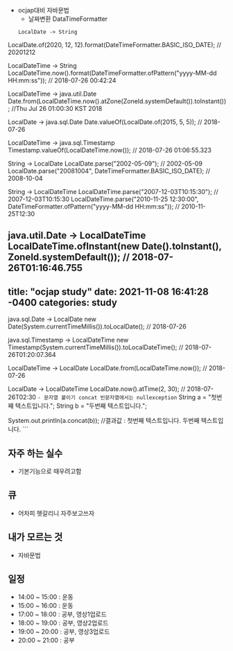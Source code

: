   - ocjap대비 자바문법
    - 날짜변환 DataTimeFormatter
    ```
    LocalDate -> String
LocalDate.of(2020, 12, 12).format(DateTimeFormatter.BASIC_ISO_DATE); // 20201212
 
LocalDateTime -> String
LocalDateTime.now().format(DateTimeFormatter.ofPattern("yyyy-MM-dd HH:mm:ss")); // 2018-07-26 00:42:24
 
LocalDateTime -> java.util.Date
Date.from(LocalDateTime.now().atZone(ZoneId.systemDefault()).toInstant()); //Thu Jul 26 01:00:30 KST 2018
 
LocalDate -> java.sql.Date
Date.valueOf(LocalDate.of(2015, 5, 5)); // 2018-07-26
 
LocalDateTime -> java.sql.Timestamp
Timestamp.valueOf(LocalDateTime.now()); // 2018-07-26 01:06:55.323
 
String -> LocalDate
LocalDate.parse("2002-05-09"); // 2002-05-09
LocalDate.parse("20081004", DateTimeFormatter.BASIC_ISO_DATE); // 2008-10-04
 
String -> LocalDateTime
LocalDateTime.parse("2007-12-03T10:15:30"); // 2007-12-03T10:15:30
LocalDateTime.parse("2010-11-25 12:30:00", DateTimeFormatter.ofPattern("yyyy-MM-dd HH:mm:ss")); // 2010-11-25T12:30
 
java.util.Date -> LocalDateTime
LocalDateTime.ofInstant(new Date().toInstant(), ZoneId.systemDefault()); // 2018-07-26T01:16:46.755
 ---
title: "ocjap study"
date: 2021-11-08 16:41:28 -0400
categories: study
---
java.sql.Date -> LocalDate
new Date(System.currentTimeMillis()).toLocalDate(); // 2018-07-26
 
java.sql.Timestamp -> LocalDateTime
new Timestamp(System.currentTimeMillis()).toLocalDateTime(); // 2018-07-26T01:20:07.364
 
LocalDateTime -> LocalDate
LocalDate.from(LocalDateTime.now()); // 2018-07-26
 
LocalDate -> LocalDateTime
LocalDate.now().atTime(2, 30); // 2018-07-26T02:30
    ```
    - 문자열 붙이기 concat 빈문자열에서는 nullexception
    ```
    String a = "첫번째 텍스트입니다.";
String b = "두번째 텍스트입니다.";
		
System.out.println(a.concat(b));
//결과값 : 첫번째 텍스트입니다. 두번째 텍스트입니다.
    ```
## 자주 하는 실수
  - 기본기능으로 때우려고함
## 큐
  - 어차피 헷갈리니 자주보고쓰자
## 내가 모르는 것
  - 자바문법
   
## 일정    
- 14:00 ~ 15:00 : 운동
- 15:00 ~ 16:00 : 운동
- 17:00 ~ 18:00 : 공부, 영상1업로드
- 18:00 ~ 19:00 : 공부, 영상2업로드
- 19:00 ~ 20:00 : 공부, 영상3업로드
- 20:00 ~ 21:00 : 공부
